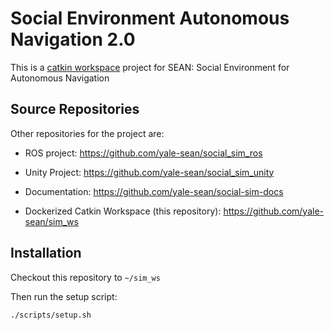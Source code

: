 # Social Environment Autonomous Navigation 2.0

This is a [catkin workspace](http://wiki.ros.org/catkin/workspaces) project for SEAN: Social Environment for Autonomous Navigation

## Source Repositories

Other repositories for the project are:

  - ROS project: https://github.com/yale-sean/social_sim_ros

  - Unity Project: https://github.com/yale-sean/social_sim_unity

  - Documentation: https://github.com/yale-sean/social-sim-docs

  - Dockerized Catkin Workspace (this repository): https://github.com/yale-sean/sim_ws
  
## Installation

Checkout this repository to `~/sim_ws`

Then run the setup script:

```
./scripts/setup.sh
```
